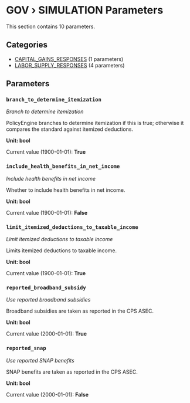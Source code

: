 # GOV › SIMULATION Parameters

This section contains 10 parameters.

## Categories

- [CAPITAL_GAINS_RESPONSES](capital_gains_responses/index.md) (1 parameters)
- [LABOR_SUPPLY_RESPONSES](labor_supply_responses/index.md) (4 parameters)

## Parameters

### `branch_to_determine_itemization`
*Branch to determine itemization*

PolicyEngine branches to determine itemization if this is true; otherwise it compares the standard against itemized deductions.

**Unit: bool**

Current value (1900-01-01): **True**


### `include_health_benefits_in_net_income`
*Include health benefits in net income*

Whether to include health benefits in net income.

**Unit: bool**

Current value (1900-01-01): **False**


### `limit_itemized_deductions_to_taxable_income`
*Limit itemized deductions to taxable income*

Limits itemized deductions to taxable income.

**Unit: bool**

Current value (1900-01-01): **True**


### `reported_broadband_subsidy`
*Use reported broadband subsidies*

Broadband subsidies are taken as reported in the CPS ASEC.

**Unit: bool**

Current value (2000-01-01): **True**


### `reported_snap`
*Use reported SNAP benefits*

SNAP benefits are taken as reported in the CPS ASEC.

**Unit: bool**

Current value (2000-01-01): **False**

